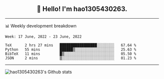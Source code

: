 <h2 align="center">👋 Hello! I'm hao1305430263.</h2>


---- 
📊 Weekly development breakdown

<!--START_SECTION:waka-->
```text
Week: 17 June, 2022 - 23 June, 2022

TeX      2 hrs 27 mins   █████████████████░░░░░░░░   67.64 % 
Python   55 mins         ██████▒░░░░░░░░░░░░░░░░░░   25.63 % 
BibTeX   11 mins         █▒░░░░░░░░░░░░░░░░░░░░░░░   05.50 % 
JSON     2 mins          ▒░░░░░░░░░░░░░░░░░░░░░░░░   01.23 % 
```
<!--END_SECTION:waka-->
----
![hao1305430263's Github stats](https://github-readme-stats.vercel.app/api?username=hao1305430263&show_icons=true)


<!--
**hao1305430263/hao1305430263** is a ✨ _special_ ✨ repository because its `README.md` (this file) appears on your GitHub profile.

Here are some ideas to get you started:

- 🔭 I’m currently working on ...
- 🌱 I’m currently learning ...
- 👯 I’m looking to collaborate on ...
- 🤔 I’m looking for help with ...
- 💬 Ask me about ...
- 📫 How to reach me: ...
- 😄 Pronouns: ...
- ⚡ Fun fact: ...
-->
